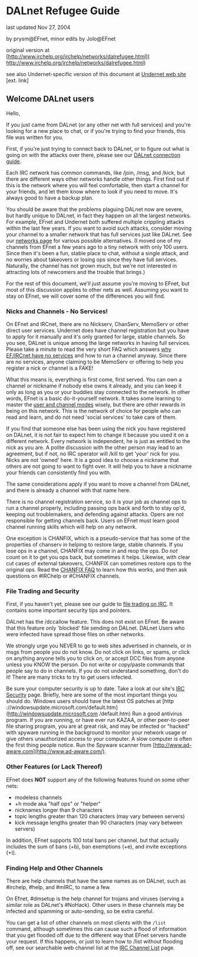 # DALnet Refugee Guide

last updated Nov 27, 2004

by prysm@EFnet, minor edits by Jolo@EFnet

original version at [http://www.irchelp.org/irchelp/networks/dalrefugee.html](
http://www.irchelp.org/irchelp/networks/dalrefugee.html)

see also Undernet-specific version of this document at [Undernet web
site](http://www.undernet.org/show_news.php?main_n_id=40) [ext. link]

## Welcome DALnet users

Hello,

If you just came from DALnet (or any other net with full services) and you're
looking for a new place to chat, or if you're trying to find your friends,
this file was written for you.

First, if you're just trying to connect back to DALnet, or to figure out what
is going on with the attacks over there, please see our [DALnet connection
guide](servers/dalnet.html).

Each IRC network has common commands, like /join, /msg, and /kick, but there
are different ways other networks handle other things. First find out if this
is the network where you will feel comfortable, then start a channel for your
friends, and let them know where to look if you need to move. It's always good
to have a backup plan.

You should be aware that the problems plaguing DALnet now are severe, but
hardly unique to DALnet, in fact they happen on all the largest networks. For
example, EFnet and Undernet both suffered multiple crippling attacks within
the last few years. If you want to avoid such attacks, consider moving your
channel to a smaller network that has full services just like DALnet. See our
[networks page](nets/) for various possible alternatives. (I moved one of my
channels from EFnet a few years ago to a tiny network with only 100 users.
Since then it's been a fun, stable place to chat, without a single attack, and
no worries about takeovers or losing ops since they have full services.
Naturally, the channel has not grown much, but we're not interested in
attracting lots of newcomers and the trouble that brings.)

For the rest of this document, we'll just assume you're moving to EFnet, but
most of this discussion applies to other nets as well. Assuming you want to
stay on EFnet, we will cover some of the differences you will find.

### Nicks and Channels - No Services!

On EFnet and IRCnet, there are no Nickserv, ChanServ, MemoServ or other direct
user services. Undernet does have channel registration but you have to apply
for it manually and it's only granted for large, stable channels. So you see,
DALnet is unique among the large networks in having full services. Please take
a minute to read the very short FAQ which answers [why EF/IRCnet have no
services](noserv.html) and how to run a channel anyway. Since there are no
services, anyone claiming to be MemoServ or offering to help you register a
nick or channel is a FAKE!

What this means is, everything is first come, first served. You can own a
channel or nickname if nobody else owns it already, and you can keep it only
as long as you or your buddies stay connected to the network. In other words,
EFnet is a basic do-it-yourself network. It takes some learning to master the
[user and channel modes](../irctutorial.html) wisely, but there are other
rewards in being on this network. This is the network of choice for people who
can read and learn, and do not need 'social services' to take care of them.

If you find that someone else has been using the nick you have registered on
DALnet, it is not fair to expect him to change it because you used it on a
different network. Every network is independent, he is just as entitled to the
nick as you are. A polite discussion with the other person may lead to an
agreement, but if not, no IRC operator will /kill to get 'your' nick for you.
Nicks are not 'owned' here. It is a good idea to choose a nickname that others
are not going to want to fight over. It will help you to have a nickname your
friends can consistently find you with.

The same considerations apply if you want to move a channel from DALnet, and
there is already a channel with that name here.

There is no channel registration service, so it is your job as channel ops to
run a channel properly, including passing ops back and forth to stay op'd,
keeping out troublemakers, and defending against attacks. Opers are not
responsible for getting channels back. Users on EFnet must learn good channel
running skills which will help on any network.

One exception is CHANFIX, which is a pseudo-service that has some of the
properties of chanserv in helping to restore large, stable channels. If you
lose ops in a channel, CHANFIX may come in and reop the ops. Do _not_ count on
it to get you ops back, but sometimes it helps. Likewise, with clear cut cases
of external takeovers, CHANFIX can sometimes restore ops to the original ops.
Read the [CHANFIX FAQ](../ircd/chanfix.html) to learn how this works, and then
ask questions on #IRChelp or #CHANFIX channels.

### File Trading and Security

First, if you haven't yet, please see our guide to [file trading on
IRC](../misc/warez.html). It contains some important security tips and
pointers.

DALnet has the /dccallow feature. This does not exist on EFnet. Be aware that
this feature only 'blocked' file sending on DALnet. DALnet Users who were
infected have spread those files on other networks.

We strongly urge you NEVER to go to web sites advertised in channels, or in
msgs from people you do not know. Do not click on links, or spams, or click on
anything anyone tells you to click on, or accept DCC files from anyone unless
you KNOW the person. Do not write or copy/paste commands that people say to do
in channels. If you do not understand something, don't do it! There are many
tricks to try to get users infected.

Be sure your computer security is up to date. Take a look at our site's [IRC
Security](../security/) page. Briefly, here are some of the most important
things you should do. Windows users should have the latest OS patches at [http
://windowsupdate.microsoft.com/default.htm](http://windowsupdate.microsoft.com
/default.htm) Run a good antivirus program. If you are running, or have ever
run KAZAA, or other peer-to-peer file sharing program, you are at great risk,
and may be infected or "hacked" with spyware running in the background to
monitor your network usage or give others unauthorized access to your
computer. A slow computer is often the first thing people notice. Run the
Spyware scanner from [http://www.ad-aware.com](http://www.ad-aware.com/).

### Other Features (or Lack Thereof)

EFnet does **NOT** support any of the following features found on some other
nets:

  * modeless channels
  * +h mode aka "half ops" or "helper"
  * nicknames longer than 9 characters
  * topic lengths greater than 120 characters (may vary between servers)
  * kick message lengths greater than 90 characters (may vary between servers)

In addition, EFnet supports 100 total bans per channel, but that actually
includes the sum of bans (+b), ban exemptions (+e), and invite exceptions
(+I).

### Finding Help and Other Channels

There are help channels that have the same names as on DALnet, such as
#irchelp, #help, and #mIRC, to name a few.

On Efnet, #dmsetup is the help channel for trojans and viruses (serving a
similar role as DALnet's #NoHack). Other users in these channels may be
infected and spamming or auto-sending, so be extra careful.

You can get a list of other channels on most clients with the `/list` command,
although sometimes this can cause such a flood of information that you get
flooded off due to the different way that EFnet servers handle your request.
If this happens, or just to learn how to /list without flooding off, see our
searchable web channel list at the [IRC Channel List](../chanlist/) page.

